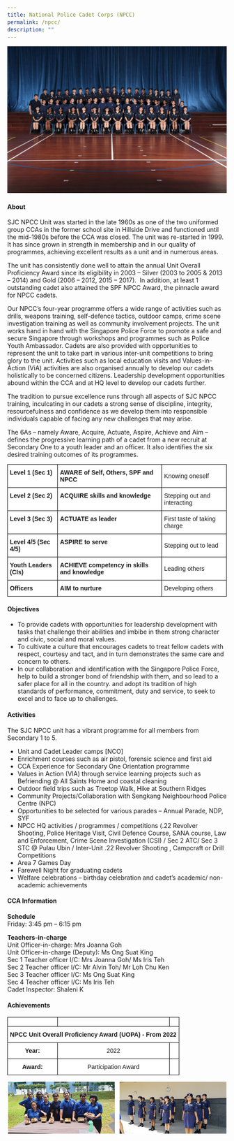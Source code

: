 ```yaml
---
title: National Police Cadet Corps (NPCC)
permalink: /npcc/
description: ""
---
```

![](/images/CCA/2023/national%20police%20cadet%20corps.jpg)

#### **About**

SJC NPCC Unit was started in the late 1960s as one of the two uniformed group CCAs in the former school site in Hillside Drive and functioned until the mid-1980s before the CCA was closed. The unit was re-started in 1999. It has since grown in strength in membership and in our quality of programmes, achieving excellent results as a unit and in numerous areas.

 The unit has consistently done well to attain the annual Unit Overall Proficiency Award since its eligibility in 2003 – Silver (2003 to 2005 &amp; 2013 – 2014) and Gold (2006 – 2012, 2015 – 2017).&nbsp; In addition, at least 1 outstanding cadet also attained the SPF NPCC Award, the pinnacle award for NPCC cadets.

 Our NPCC’s four-year programme offers a wide range of activities such as drills, weapons training, self-defence tactics, outdoor camps, crime scene investigation training as well as community involvement projects. The unit works hand in hand with the Singapore Police Force to promote a safe and secure Singapore through workshops and programmes such as Police Youth Ambassador. Cadets are also provided with opportunities to represent the unit to take part in various inter-unit competitions to bring glory to the unit. Activities such as local education visits and Values-in-Action (ViA) activities are also organised annually to develop our cadets holistically to be concerned citizens. Leadership development opportunities abound within the CCA and at HQ level to develop our cadets further.

The tradition to pursue excellence runs through all aspects of SJC NPCC training, inculcating in our cadets a strong sense of discipline, integrity, resourcefulness and confidence as we develop them into responsible individuals capable of facing any new challenges that may arise.

The 6As – namely Aware, Acquire, Actuate, Aspire, Achieve and Aim – defines the progressive learning path of a cadet from a new recruit at Secondary One to a youth leader and an officer. It also identifies the six desired training outcomes of its programmes.

 <style type="text/css">
.tg  {border-collapse:collapse;border-spacing:0;}
.tg td{border-color:black;border-style:solid;border-width:1px;font-family:Arial, sans-serif;font-size:14px;
  overflow:hidden;padding:10px 5px;word-break:normal;}
.tg th{border-color:black;border-style:solid;border-width:1px;font-family:Arial, sans-serif;font-size:14px;
  font-weight:normal;overflow:hidden;padding:10px 5px;word-break:normal;}
.tg .tg-dgl5{background-color:#FFF;font-weight:bold;text-align:left;vertical-align:top}
.tg .tg-zr06{background-color:#FFF;text-align:left;vertical-align:middle}
</style>
<table class="tg">
<thead>
  <tr>
    <th class="tg-dgl5">Level 1 (Sec 1)<br></th>
    <th class="tg-dgl5">AWARE of Self, Others, SPF and NPCC<br></th>
    <th class="tg-zr06">Knowing oneself<br></th>
  </tr>
</thead>
<tbody>
  <tr>
    <td class="tg-dgl5">Level 2 (Sec 2)<br></td>
    <td class="tg-dgl5">ACQUIRE skills and knowledge<br></td>
    <td class="tg-zr06">Stepping out and interacting<br></td>
  </tr>
  <tr>
    <td class="tg-dgl5">Level 3 (Sec 3)<br></td>
    <td class="tg-dgl5">ACTUATE as leader<br></td>
    <td class="tg-zr06">First taste of taking charge<br></td>
  </tr>
  <tr>
    <td class="tg-dgl5">Level 4/5 (Sec 4/5)<br></td>
    <td class="tg-dgl5">ASPIRE to serve<br></td>
    <td class="tg-zr06">Stepping out to lead<br></td>
  </tr>
  <tr>
    <td class="tg-dgl5">Youth Leaders (CIs)<br></td>
    <td class="tg-dgl5">ACHIEVE competency in skills and knowledge<br></td>
    <td class="tg-zr06">Leading others<br></td>
  </tr>
  <tr>
    <td class="tg-dgl5">Officers<br></td>
    <td class="tg-dgl5">AIM to nurture<br></td>
    <td class="tg-zr06">Developing others</td>
  </tr>
</tbody>
</table>

#### **Objectives**
*   To provide cadets with opportunities for leadership development with tasks that challenge their abilities and imbibe in them strong character and civic, social and moral values.
*   To cultivate a culture that encourages cadets to treat fellow cadets with respect, courtesy and tact, and in turn demonstrates the same care and concern to others.
*   In our collaboration and identification with the Singapore Police Force, help to build a stronger bond of friendship with them, and so lead to a safer place for all in the country.
and adopt its tradition of high standards of performance, commitment, duty and service, to seek to excel and to face up to challenges.

#### **Activities**
The SJC NPCC unit has a vibrant programme for all members from Secondary 1 to 5.

*   Unit and Cadet Leader camps \[NCO\]
*   Enrichment courses such as air pistol, forensic science and first aid
*   CCA Experience for Secondary One Orientation programme
*   Values in Action (VIA) through service learning projects such as Befriending @ All Saints Home and coastal cleaning
*   Outdoor field trips such as Treetop Walk, Hike at Southern Ridges
*   Community Projects/Collaboration with Sengkang Neighbourhood Police Centre (NPC)
*   Opportunities to be selected for various parades – Annual Parade, NDP, SYF
*   NPCC HQ activities / programmes / competitions (.22 Revolver Shooting, Police Heritage Visit, Civil Defence Course, SANA course, Law and Enforcement, Crime Scene Investigation (CSI) / Sec 2 ATC/ Sec 3 STC @ Pulau Ubin / Inter-Unit .22 Revolver Shooting , Campcraft or Drill Competitions
*   Area 7 Games Day
*   Farewell Night for graduating cadets
*   Welfare celebrations – birthday celebration and cadet’s academic/ non-academic achievements

#### **CCA Information**
**Schedule**        
<br>Friday: 3:45 pm – 6:15 pm<br>

**Teachers-in-charge**
<br>
Unit Officer-in-charge: Mrs Joanna Goh<br>
Unit Officer-in-charge (Deputy): Ms Ong Suat King<br>
Sec 1 Teacher officer I/C: Mrs Joanna Goh/ Ms Iris Teh<br>
Sec 2 Teacher officer I/C: Mr Alvin Toh/ Mr Loh Chu Ken<br>
Sec 3 Teacher officer I/C: Ms Ong Suat King<br>
Sec 4 Teacher officer I/C: Ms Iris Teh<br>
Cadet Inspector: Shaleni K<br>

#### **Achievements**
<style type="text/css">
.tg  {border-collapse:collapse;border-spacing:0;}
.tg td{border-color:black;border-style:solid;border-width:1px;font-family:Arial, sans-serif;font-size:14px;
  overflow:hidden;padding:10px 5px;word-break:normal;}
.tg th{border-color:black;border-style:solid;border-width:1px;font-family:Arial, sans-serif;font-size:14px;
  font-weight:normal;overflow:hidden;padding:10px 5px;word-break:normal;}
.tg .tg-f4yw{background-color:#FFF;text-align:center;vertical-align:middle}
.tg .tg-0lax{text-align:left;vertical-align:top}
.tg .tg-9hzb{background-color:#FFF;font-weight:bold;text-align:center;vertical-align:top}
.tg .tg-7yig{background-color:#FFF;text-align:center;vertical-align:top}
</style>
<table class="tg">
<thead>
  <tr>
    <th class="tg-f4yw"></th>
    <th class="tg-0lax"></th>
    <th class="tg-0lax"></th>
  </tr>
</thead>
<tbody>
  <tr>
    <td class="tg-9hzb" colspan="3">NPCC Unit Overall Proficiency Award (UOPA) - From 2022<br></td>
  </tr>
  <tr>
    <td class="tg-9hzb">Year:<br></td>
    <td class="tg-f4yw">2022<br></td>
    <td class="tg-7yig"></td>
  </tr>
  <tr>
    <td class="tg-9hzb">Award:<br></td>
    <td class="tg-f4yw">Participation Award<br></td>
    <td class="tg-7yig"></td>
  </tr>
</tbody>
</table>
 
![](/images/CCA/Uniformed%20Groups/National%20Police%20Cadet%20Corps/N2.png)